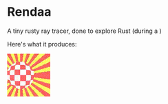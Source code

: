 # Rendaa

A tiny rusty ray tracer, done to explore Rust (during a )

Here's what it produces:

![Bouncy animation](out.gif)
